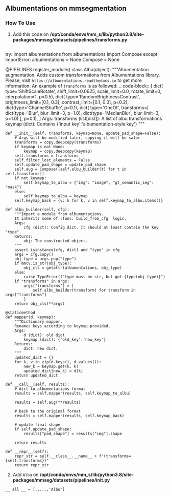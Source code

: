 ## Albumentations on mmsegmentation

### How To Use

1. Add this code on **/opt/conda/envs/mm_s/lib/python3.8/site-packages/mmseg/datasets/pipelines/transforms.py**

```

```

try:
import albumentations
from albumentations import Compose
except ImportError:
albumentations = None
Compose = None

@PIPELINES.register_module()
class Albu(object):
"""Albumentation augmentation. Adds custom transformations from
Albumentations library. Please, visit
`https://albumentations.readthedocs.io` to get more information. An example
of `transforms` is as followed:
.. code-block::
[
dict(
type='ShiftScaleRotate',
shift_limit=0.0625,
scale_limit=0.0,
rotate_limit=0,
interpolation=1,
p=0.5),
dict(
type='RandomBrightnessContrast',
brightness_limit=[0.1, 0.3],
contrast_limit=[0.1, 0.3],
p=0.2),
dict(type='ChannelShuffle', p=0.1),
dict(
type='OneOf',
transforms=[
dict(type='Blur', blur_limit=3, p=1.0),
dict(type='MedianBlur', blur_limit=3, p=1.0)
],
p=0.1),
]
Args:
transforms (list[dict]): A list of albu transformations
keymap (dict): Contains {'input key':'albumentation-style key'}
"""

    def __init__(self, transforms, keymap=None, update_pad_shape=False):
        # Args will be modified later, copying it will be safer
        transforms = copy.deepcopy(transforms)
        if keymap is not None:
            keymap = copy.deepcopy(keymap)
        self.transforms = transforms
        self.filter_lost_elements = False
        self.update_pad_shape = update_pad_shape
        self.aug = Compose([self.albu_builder(t) for t in self.transforms])
        if not keymap:
            self.keymap_to_albu = {"img": "image", "gt_semantic_seg": "mask"}
        else:
            self.keymap_to_albu = keymap
        self.keymap_back = {v: k for k, v in self.keymap_to_albu.items()}

    def albu_builder(self, cfg):
        """Import a module from albumentations.
        It inherits some of :func:`build_from_cfg` logic.
        Args:
            cfg (dict): Config dict. It should at least contain the key "type".
        Returns:
            obj: The constructed object.
        """
        assert isinstance(cfg, dict) and "type" in cfg
        args = cfg.copy()
        obj_type = args.pop("type")
        if mmcv.is_str(obj_type):
            obj_cls = getattr(albumentations, obj_type)
        else:
            raise TypeError(f"type must be str, but got {type(obj_type)}")
        if "transforms" in args:
            args["transforms"] = [
                self.albu_builder(transform) for transform in args["transforms"]
            ]
        return obj_cls(**args)

    @staticmethod
    def mapper(d, keymap):
        """Dictionary mapper.
        Renames keys according to keymap provided.
        Args:
            d (dict): old dict
            keymap (dict): {'old_key':'new_key'}
        Returns:
            dict: new dict.
        """
        updated_dict = {}
        for k, v in zip(d.keys(), d.values()):
            new_k = keymap.get(k, k)
            updated_dict[new_k] = d[k]
        return updated_dict

    def __call__(self, results):
        # dict to albumentations format
        results = self.mapper(results, self.keymap_to_albu)

        results = self.aug(**results)

        # back to the original format
        results = self.mapper(results, self.keymap_back)

        # update final shape
        if self.update_pad_shape:
            results["pad_shape"] = results["img"].shape

        return results

    def __repr__(self):
        repr_str = self.__class__.__name__ + f"(transforms={self.transforms})"
        return repr_str

2. Add `Albu` on **/opt/conda/envs/mm_s/lib/python3.8/site-packages/mmseg/datasets/pipelines/**init**.py**

```
__ all __ = [.....,'Albu']

```
